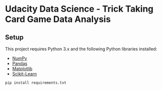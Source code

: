 # Udacity Data Science - Trick Taking Card Game Data Analysis

## Setup

This project requires Python 3.x and the following Python libraries installed:

- [NumPy](http://www.numpy.org/)
- [Pandas](http://pandas.pydata.org/)
- [Matplotlib](http://matplotlib.org/)
- [Scikit-Learn](https://scikit-learn.org/)

```python
pip install requirements.txt
```
